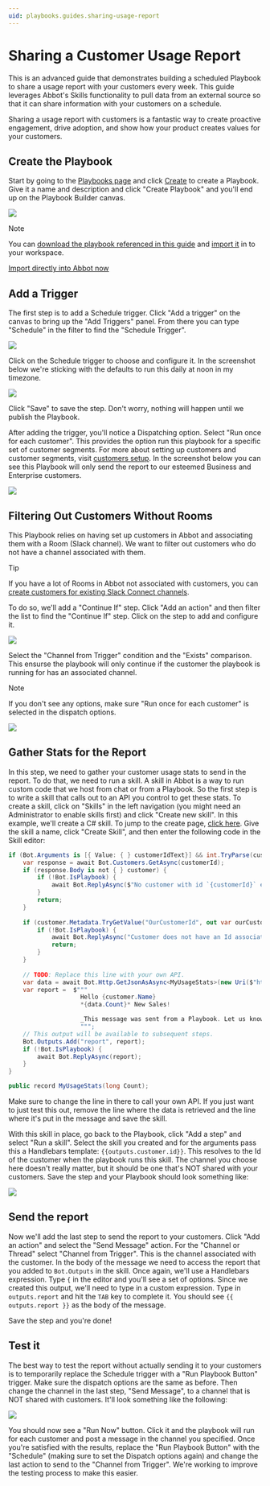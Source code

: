 ```yaml
---
uid: playbooks.guides.sharing-usage-report
---
```


# Sharing a Customer Usage Report

This is an advanced guide that demonstrates building a scheduled Playbook to share a usage report with your customers every week. This guide leverages Abbot's Skills functionality to pull data from an external source so that it can share information with your customers on a schedule.

Sharing a usage report with customers is a fantastic way to create proactive engagement, drive adoption, and show how your product creates values for your customers.

## Create the Playbook

Start by going to the [Playbooks page](https://app.ab.bot/playbooks) and click [Create](https://app.ab.bot/playbooks/create) to create a Playbook. Give it a name and description and click "Create Playbook" and you'll end up on the Playbook Builder canvas.

<img src="/public/images/articles/playbooks.guides.sharing-usage-report/playbook-builder-canvas.png">

> [!NOTE]
> You can <a href="/public/playbooks/playbook.customer-usage-report.json" download>download the playbook referenced in this guide</a> and [import it](xref:playbooks.import) in to your workspace.
> <div><a class="btn btn-secondary" href="https://app.ab.bot/playbooks/import#Input.Name=Customer%20Usage%20Report&Input.Description=Send%20a&%20weekly%20usage%report%20to%20each%20customer&Input.DefinitionUrl=https://docs.ab.bot/public/playbooks/playbook.playbook.customer-usage-report.json" target="_blank"><i class="bi bi-cloud-upload"></i> Import directly into Abbot now</a></div>

## Add a Trigger

The first step is to add a Schedule trigger. Click "Add a trigger" on the canvas to bring up the "Add Triggers" panel. From there you can type "Schedule" in the filter to find the "Schedule Trigger".

<img src="/public/images/articles/playbooks.guides.sharing-usage-report/add-trigger-panel.png">

Click on the Schedule trigger to choose and configure it. In the screenshot below we're sticking with the defaults to run this daily at noon in my timezone.

<img src="/public/images/articles/playbooks.guides.sharing-usage-report/configure-schedule.png">

Click "Save" to save the step. Don't worry, nothing will happen until we publish the Playbook.

After adding the trigger, you'll notice a Dispatching option. Select "Run once for each customer". This provides the option run this playbook for a specific set of customer segments. For more about setting up customers and customer segments, visit [customers setup](xref:customers.setup). In the screenshot below you can see this Playbook will only send the report to our esteemed Business and Enterprise customers.

<img src="/public/images/articles/playbooks.guides.sharing-usage-report/dispatching.png">

## Filtering Out Customers Without Rooms

This Playbook relies on having set up customers in Abbot and associating them with a Room (Slack channel). We want to filter out customers who do not have a channel associated with them.

> [!TIP]
> If you have a lot of Rooms in Abbot not associated with customers, you can [create customers for existing Slack Connect channels](xref:customers.bulk-create).

To do so, we'll add a "Continue If" step. Click "Add an action" and then filter the list to find the "Continue If" step. Click on the step to add and configure it.

<img src="/public/images/articles/playbooks.guides.sharing-usage-report/continue-if-step.png">

Select the "Channel from Trigger" condition and the "Exists" comparison. This ensurse the playbook will only continue if the customer the playbook is running for has an associated channel.

> [!NOTE]
> If you don't see any options, make sure "Run once for each customer" is selected in the dispatch options.

<img src="/public/images/articles/playbooks.guides.sharing-usage-report/playbook-with-two-steps.png">

## Gather Stats for the Report

In this step, we need to gather your customer usage stats to send in the report. To do that, we need to run a skill. A skill in Abbot is a way to run custom code that we host from chat or from a Playbook. So the first step is to write a skill that calls out to an API you control to get these stats. To create a skill, click on "Skills" in the left navigation (you might need an Administrator to enable skills first) and click "Create new skill". In this example, we'll create a C# skill. To jump to the create page, [click here](https://app.ab.bot/skills/create/csharp). Give the skill a name, click "Create Skill", and then enter the following code in the Skill editor:

```csharp
if (Bot.Arguments is [{ Value: { } customerIdText}] && int.TryParse(customerIdText, out var customerId)) {
    var response = await Bot.Customers.GetAsync(customerId);
    if (response.Body is not { } customer) {
        if (!Bot.IsPlaybook) {
            await Bot.ReplyAsync($"No customer with id `{customerId}` exists.");
        }
        return;
    }
    
    if (customer.Metadata.TryGetValue("OurCustomerId", out var ourCustomerId)) {
        if (!Bot.IsPlaybook) {
            await Bot.ReplyAsync("Customer does not have an Id associated with usage stats in our system.");
            return;
        }
    }
    
    // TODO: Replace this line with your own API.
    var data = await Bot.Http.GetJsonAsAsync<MyUsageStats>(new Uri($"https://example.com/?customer={ourCustomerId}"));
    var report =  $"""
                    Hello {customer.Name}
                    *{data.Count}* New Sales!

                    _This message was sent from a Playbook. Let us know if you’d like to opt out!_
                    """;
    // This output will be available to subsequent steps.
    Bot.Outputs.Add("report", report);
    if (!Bot.IsPlaybook) {
        await Bot.ReplyAsync(report);
    }
}

public record MyUsageStats(long Count);
```

Make sure to change the line in there to call your own API. If you just want to just test this out, remove the line where the data is retrieved and the line where it's put in the message and save the skill.

With this skill in place, go back to the Playbook, click "Add a step" and select "Run a skill". Select the skill you created and for the arguments pass this a Handlebars template: `{{outputs.customer.id}}`. This resolves to the Id of the customer when the playbook runs this skill. The channel you choose here doesn't really matter, but it should be one that's NOT shared with your customers. Save the step and your Playbook should look something like:

<img src="/public/images/articles/playbooks.guides.sharing-usage-report/run-skill-step.png">

## Send the report

Now we'll add the last step to send the report to your customers. Click "Add an action" and select the "Send Message" action. For the "Channel or Thread" select "Channel from Trigger". This is the channel associated with the customer. In the body of the message we need to access the report that you added to `Bot.Outputs` in the skill. Once again, we'll use a Handlebars expression. Type `{` in the editor and you'll see a set of options. Since we created this output, we'll need to type in a custom expression. Type in `outputs.report` and hit the `TAB` key to complete it. You should see `{{ outputs.report }}` as the body of the message.

Save the step and you're done!

## Test it

The best way to test the report without actually sending it to your customers is to temporarily replace the Schedule trigger with a "Run Playbook Button" trigger. Make sure the dispatch options are the same as before. Then change the channel in the last step, "Send Message", to a channel that is NOT shared with customers. It'll look something like the following:

<img src="/public/images/articles/playbooks.guides.sharing-usage-report/manual-trigger.png">

You should now see a "Run Now" button. Click it and the playbook will run for each customer and post a message in the channel you specified. Once you're satisfied with the results, replace the "Run Playbook Button" with the "Schedule" (making sure to set the Dispatch options again) and change the last action to send to the "Channel from Trigger". We're working to improve the testing process to make this easier.
